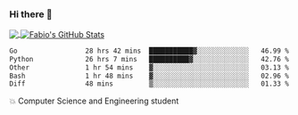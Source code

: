 ### Hi there 👋
<a href="https://github.com/fabiovincenzi/fabiovincenzi">
  <img align="center" src="https://github-readme-stats.vercel.app/api/top-langs/?username=fabiovincenzi&title_color=ffffff&text_color=c9cacc&icon_color=2bbc8a&bg_color=1d1f21&langs_count=3" />
</a>
<a href="https://github.com/fabiovincenzi/fabiovincenzi">
  <img align="center" src="https://github-readme-stats.vercel.app/api?username=fabiovincenzi&show_icons=true&line_height=27&count_private=true&title_color=ffffff&text_color=c9cacc&icon_color=2bbc8a&bg_color=1d1f21" alt="Fabio's GitHub Stats" />
</a>
<!--START_SECTION:waka-->

```txt
Go                 28 hrs 42 mins  ███████████▓░░░░░░░░░░░░░   46.99 %
Python             26 hrs 7 mins   ██████████▓░░░░░░░░░░░░░░   42.76 %
Other              1 hr 54 mins    ▓░░░░░░░░░░░░░░░░░░░░░░░░   03.13 %
Bash               1 hr 48 mins    ▓░░░░░░░░░░░░░░░░░░░░░░░░   02.96 %
Diff               48 mins         ▒░░░░░░░░░░░░░░░░░░░░░░░░   01.33 %
```

<!--END_SECTION:waka-->

:boom: Computer Science and Engineering student
